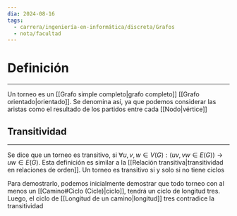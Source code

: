 ```yaml
---
dia: 2024-08-16
tags:
  - carrera/ingeniería-en-informática/discreta/Grafos
  - nota/facultad
---
```

# Definición
---
Un torneo es un [[Grafo simple completo|grafo completo]] [[Grafo orientado|orientado]]. Se denomina así, ya que podemos considerar las aristas como el resultado de los partidos entre cada [[Nodo|vértice]]

## Transitividad
---
Se dice que un torneo es transitivo, si $\forall u,v,w \in V(G): (uv, vw \in E(G)) \to uw \in E(G)$. Esta definición es similar a la [[Relación transitiva|transitividad en relaciones de orden]]. Un torneo es transitivo si y solo si no tiene ciclos

Para demostrarlo, podemos inicialmente demostrar que todo torneo con al menos un [[Camino#Ciclo (Cicle)|ciclo]], tendrá un ciclo de longitud tres. Luego, el ciclo de [[Longitud de un camino|longitud]] tres contradice la transitividad